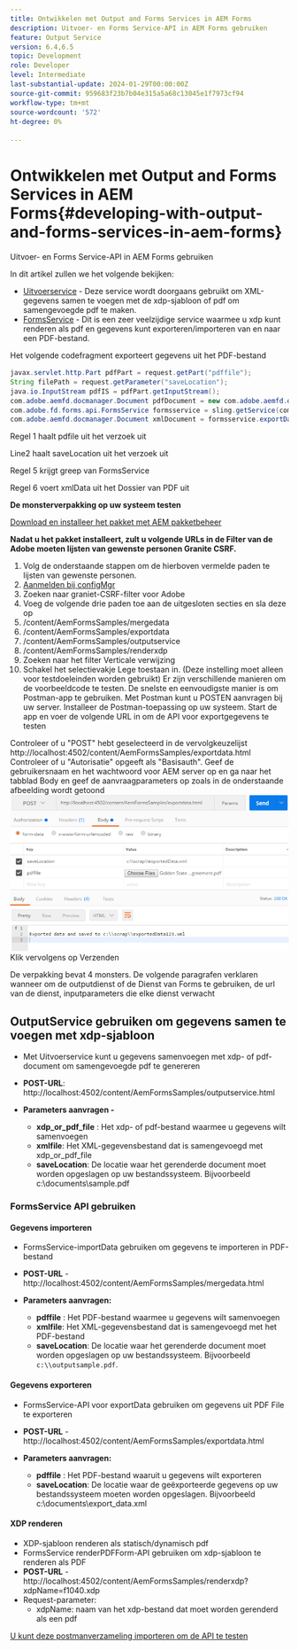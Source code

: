 ```yaml
---
title: Ontwikkelen met Output and Forms Services in AEM Forms
description: Uitvoer- en Forms Service-API in AEM Forms gebruiken
feature: Output Service
version: 6.4,6.5
topic: Development
role: Developer
level: Intermediate
last-substantial-update: 2024-01-29T00:00:00Z
source-git-commit: 959683f23b7b04e315a5a68c13045e1f7973cf94
workflow-type: tm+mt
source-wordcount: '572'
ht-degree: 0%

---
```


# Ontwikkelen met Output and Forms Services in AEM Forms{#developing-with-output-and-forms-services-in-aem-forms}

Uitvoer- en Forms Service-API in AEM Forms gebruiken

In dit artikel zullen we het volgende bekijken:

* [Uitvoerservice](https://developer.adobe.com/experience-manager/reference-materials/6-5/forms/javadocs/index.html?com/adobe/fd/output/api/OutputService.html) - Deze service wordt doorgaans gebruikt om XML-gegevens samen te voegen met de xdp-sjabloon of pdf om samengevoegde pdf te maken.
* [FormsService](https://developer.adobe.com/experience-manager/reference-materials/6-5/forms/javadocs/com/adobe/fd/forms/api/FormsService.html) - Dit is een zeer veelzijdige service waarmee u xdp kunt renderen als pdf en gegevens kunt exporteren/importeren van en naar een PDF-bestand.


Het volgende codefragment exporteert gegevens uit het PDF-bestand

```java
javax.servlet.http.Part pdfPart = request.getPart("pdffile");
String filePath = request.getParameter("saveLocation");
java.io.InputStream pdfIS = pdfPart.getInputStream();
com.adobe.aemfd.docmanager.Document pdfDocument = new com.adobe.aemfd.docmanager.Document(pdfIS);
com.adobe.fd.forms.api.FormsService formsservice = sling.getService(com.adobe.fd.forms.api.FormsService.class);
com.adobe.aemfd.docmanager.Document xmlDocument = formsservice.exportData(pdfDocument,com.adobe.fd.forms.api.DataFormat.Auto);
```

Regel 1 haalt pdfile uit het verzoek uit

Line2 haalt saveLocation uit het verzoek uit

Regel 5 krijgt greep van FormsService

Regel 6 voert xmlData uit het Dossier van PDF uit

**De monsterverpakking op uw systeem testen**

[Download en installeer het pakket met AEM pakketbeheer](assets/using-output-and-form-service-api.zip)




**Nadat u het pakket installeert, zult u volgende URLs in de Filter van de Adobe moeten lijsten van gewenste personen Granite CSRF.**

1. Volg de onderstaande stappen om de hierboven vermelde paden te lijsten van gewenste personen.
1. [Aanmelden bij configMgr](http://localhost:4502/system/console/configMgr)
1. Zoeken naar graniet-CSRF-filter voor Adobe
1. Voeg de volgende drie paden toe aan de uitgesloten secties en sla deze op
1. /content/AemFormsSamples/mergedata
1. /content/AemFormsSamples/exportdata
1. /content/AemFormsSamples/outputservice
1. /content/AemFormsSamples/renderxdp
1. Zoeken naar het filter Verticale verwijzing
1. Schakel het selectievakje Lege toestaan in. (Deze instelling moet alleen voor testdoeleinden worden gebruikt) Er zijn verschillende manieren om de voorbeeldcode te testen. De snelste en eenvoudigste manier is om Postman-app te gebruiken. Met Postman kunt u POSTEN aanvragen bij uw server. Installeer de Postman-toepassing op uw systeem.
Start de app en voer de volgende URL in om de API voor exportgegevens te testen

Controleer of u &quot;POST&quot; hebt geselecteerd in de vervolgkeuzelijst http://localhost:4502/content/AemFormsSamples/exportdata.html Controleer of u &quot;Autorisatie&quot; opgeeft als &quot;Basisauth&quot;. Geef de gebruikersnaam en het wachtwoord voor AEM server op en ga naar het tabblad Body en geef de aanvraagparameters op zoals in de onderstaande afbeelding wordt getoond
![export](assets/postexport.png)
Klik vervolgens op Verzenden

De verpakking bevat 4 monsters. De volgende paragrafen verklaren wanneer om de outputdienst of de Dienst van Forms te gebruiken, de url van de dienst, inputparameters die elke dienst verwacht

## OutputService gebruiken om gegevens samen te voegen met xdp-sjabloon

* Met Uitvoerservice kunt u gegevens samenvoegen met xdp- of pdf-document om samengevoegde pdf te genereren
* **POST-URL**: http://localhost:4502/content/AemFormsSamples/outputservice.html
* **Parameters aanvragen -**

   * **xdp_or_pdf_file** : Het xdp- of pdf-bestand waarmee u gegevens wilt samenvoegen
   * **xmlfile**: Het XML-gegevensbestand dat is samengevoegd met xdp_or_pdf_file
   * **saveLocation**: De locatie waar het gerenderde document moet worden opgeslagen op uw bestandssysteem. Bijvoorbeeld c:\\documents\\sample.pdf

### FormsService API gebruiken

#### Gegevens importeren

* FormsService-importData gebruiken om gegevens te importeren in PDF-bestand
* **POST-URL** - http://localhost:4502/content/AemFormsSamples/mergedata.html

* **Parameters aanvragen:**

   * **pdffile** : Het PDF-bestand waarmee u gegevens wilt samenvoegen
   * **xmlfile**: Het XML-gegevensbestand dat is samengevoegd met het PDF-bestand
   * **saveLocation**: De locatie waar het gerenderde document moet worden opgeslagen op uw bestandssysteem. Bijvoorbeeld `c:\\outputsample.pdf`.

#### Gegevens exporteren

* FormsService-API voor exportData gebruiken om gegevens uit PDF File te exporteren
* **POST-URL** - http://localhost:4502/content/AemFormsSamples/exportdata.html
* **Parameters aanvragen:**

   * **pdffile** : Het PDF-bestand waaruit u gegevens wilt exporteren
   * **saveLocation**: De locatie waar de geëxporteerde gegevens op uw bestandssysteem moeten worden opgeslagen. Bijvoorbeeld c:\\documents\\export_data.xml

#### XDP renderen

* XDP-sjabloon renderen als statisch/dynamisch pdf
* FormsService renderPDFForm-API gebruiken om xdp-sjabloon te renderen als PDF
* **POST-URL** - http://localhost:4502/content/AemFormsSamples/renderxdp?xdpName=f1040.xdp
* Request-parameter:
   * xdpName: naam van het xdp-bestand dat moet worden gerenderd als een pdf

[U kunt deze postmanverzameling importeren om de API te testen](assets/UsingDocumentServicesInAEMForms.postman_collection.json)
